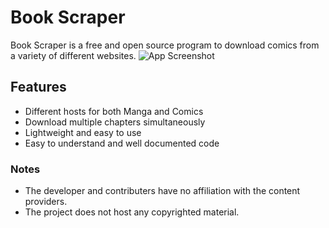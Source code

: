 
# Book Scraper

Book Scraper is a free and open source program to download comics from a variety of different websites. 
![App Screenshot](https://github.com/AhmedSherifH/Book-Scraper/assets/69525619/36a5b47f-e78e-4b77-8b82-b0ba6785eeb2)


## Features
- Different hosts for both Manga and Comics
- Download multiple chapters simultaneously
- Lightweight and easy to use
- Easy to understand and well documented code


### Notes
* The developer and contributers have no affiliation with the content providers.
* The project does not host any copyrighted material.
